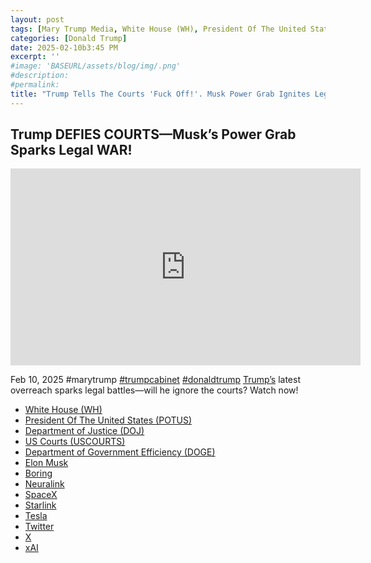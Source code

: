 ```yaml
---
layout: post
tags: [Mary Trump Media, White House (WH), President Of The United States (POTUS), Department of Justice (DOJ), US Courts (USCOURTS), Department of Government Efficiency (DOGE), Elon Musk, Boring, Neuralink, SpaceX, Starlink, Tesla, Twitter, X, xAI, politics]
categories: [Donald Trump]
date: 2025-02-10b3:45 PM
excerpt: ''
#image: 'BASEURL/assets/blog/img/.png'
#description:
#permalink:
title: "Trump Tells The Courts 'Fuck Off!'. Musk Power Grab Ignites Legal War"
---
```



## Trump DEFIES COURTS—Musk’s Power Grab Sparks Legal WAR!

<iframe width="560" height="315" src="https://www.youtube.com/embed/4-E3z4BXl84?si=VFxIwBcrkZo5cgKr" title="YouTube video player" frameborder="0" allow="accelerometer; autoplay; clipboard-write; encrypted-media; gyroscope; picture-in-picture; web-share" referrerpolicy="strict-origin-when-cross-origin" allowfullscreen></iframe>

Feb 10, 2025  #marytrump [#trumpcabinet](https://www.whitehouse.gov/) [#donaldtrump](https://www.whitehouse.gov/)
[Trump’s](https://www.whitehouse.gov/) latest overreach sparks legal battles—will he ignore the courts? Watch now!

- [White House (WH)](https://www.whitehouse.gov/)
- [President Of The United States (POTUS)](https://www.whitehouse.gov/)
- [Department of Justice (DOJ)](https://www.justice.gov/)
- [US Courts (USCOURTS)](https://www.uscourts.gov/)
- [Department of Government Efficiency (DOGE)](https://doge.gov/)
- [Elon Musk](https://x.com/elonmusk/)
- [Boring](https:://www.boringcompany.com/)
- [Neuralink](https://neuralink.com/)
- [SpaceX](https://www.spacex.com/)
- [Starlink](https://www.starlink.com/)
- [Tesla](https://www.tesla.com/)
- [Twitter](https://twitter.com/)
- [ X ](https://x.com/)
- [xAI](https://x.ai/)
